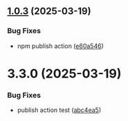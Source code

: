 ## [1.0.3](https://github.com/KarthikAravindR/infinite-canvas/compare/v1.0.2...v1.0.3) (2025-03-19)


### Bug Fixes

* npm publish action ([e60a546](https://github.com/KarthikAravindR/infinite-canvas/commit/e60a546328253235abbbc3be3d3636c4642ab29b))

# 3.3.0 (2025-03-19)

### Bug Fixes

- publish action test ([abc4ea5](https://github.com/KarthikAravindR/infinite-canvas/commit/abc4ea5b753db068ba6628e6f312e484675187e6))

